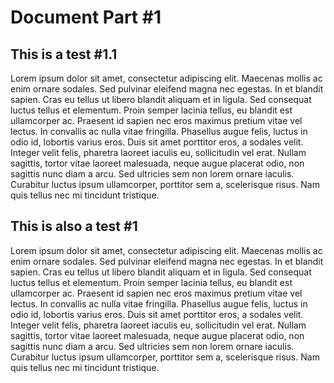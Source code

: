 # Document Part #1

## This is a test #1.1

Lorem ipsum dolor sit amet, consectetur adipiscing elit. Maecenas mollis ac enim ornare sodales. Sed pulvinar eleifend magna nec egestas. In et blandit sapien. Cras eu tellus ut libero blandit aliquam et in ligula. Sed consequat luctus tellus et elementum. Proin semper lacinia tellus, eu blandit est ullamcorper ac. Praesent id sapien nec eros maximus pretium vitae vel lectus. In convallis ac nulla vitae fringilla. Phasellus augue felis, luctus in odio id, lobortis varius eros. Duis sit amet porttitor eros, a sodales velit. Integer velit felis, pharetra laoreet iaculis eu, sollicitudin vel erat. Nullam sagittis, tortor vitae laoreet malesuada, neque augue placerat odio, non sagittis nunc diam a arcu. Sed ultricies sem non lorem ornare iaculis. Curabitur luctus ipsum ullamcorper, porttitor sem a, scelerisque risus. Nam quis tellus nec mi tincidunt tristique.

## This is also a test #1

Lorem ipsum dolor sit amet, consectetur adipiscing elit. Maecenas mollis ac enim ornare sodales. Sed pulvinar eleifend magna nec egestas. In et blandit sapien. Cras eu tellus ut libero blandit aliquam et in ligula. Sed consequat luctus tellus et elementum. Proin semper lacinia tellus, eu blandit est ullamcorper ac. Praesent id sapien nec eros maximus pretium vitae vel lectus. In convallis ac nulla vitae fringilla. Phasellus augue felis, luctus in odio id, lobortis varius eros. Duis sit amet porttitor eros, a sodales velit. Integer velit felis, pharetra laoreet iaculis eu, sollicitudin vel erat. Nullam sagittis, tortor vitae laoreet malesuada, neque augue placerat odio, non sagittis nunc diam a arcu. Sed ultricies sem non lorem ornare iaculis. Curabitur luctus ipsum ullamcorper, porttitor sem a, scelerisque risus. Nam quis tellus nec mi tincidunt tristique.
